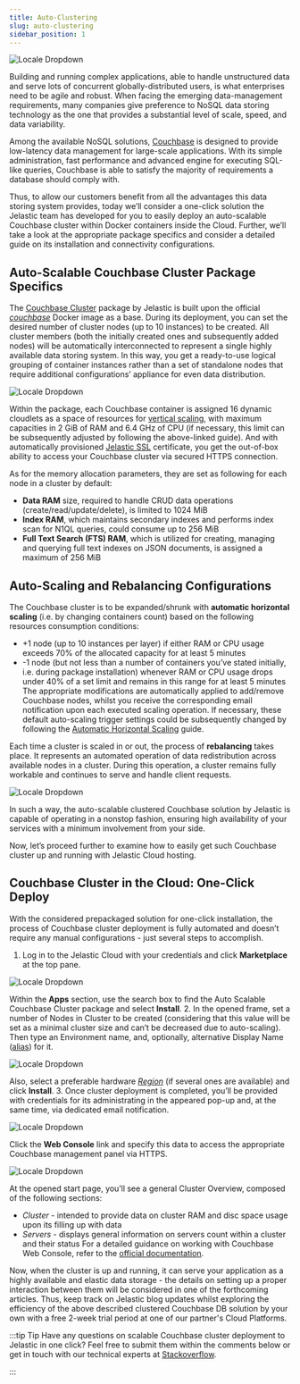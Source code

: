 ```yaml
---
title: Auto-Clustering
slug: auto-clustering
sidebar_position: 1
---
```


<!-- ## Auto-Scalable Couchbase Cluster in Containers: One-Click Deploy to the Cloud -->

<div style={{
    display: 'grid',
    gridTemplateColumns: '0.15fr 1fr',
    gridGap: '15px'
}}>
<div>

![Locale Dropdown](./img/Auto-Clustering/couchbase.png)

</div>

<div>

Building and running complex applications, able to handle unstructured data and serve lots of concurrent globally-distributed users, is what enterprises need to be agile and robust. When facing the emerging data-management requirements, many companies give preference to NoSQL data storing technology as the one that provides a substantial level of scale, speed, and data variability.

</div>

</div>

Among the available NoSQL solutions, [Couchbase](https://www.couchbase.com/?_gl=1%2A1ya143w%2A_gcl_au%2AMTkyNTQ2Mjk4Ny4xNjk0OTczMzMx) is designed to provide low-latency data management for large-scale applications. With its simple administration, fast performance and advanced engine for executing SQL-like queries, Couchbase is able to satisfy the majority of requirements a database should comply with.

Thus, to allow our customers benefit from all the advantages this data storing system provides, today we’ll consider a one-click solution the Jelastic team has developed for you to easily deploy an auto-scalable Couchbase cluster within Docker containers inside the Cloud. Further, we’ll take a look at the appropriate package specifics and consider a detailed guide on its installation and connectivity configurations.

## Auto-Scalable Couchbase Cluster Package Specifics

The [Couchbase Cluster](https://github.com/jelastic-jps/couchbase?utm_source=blog-couchbase&_gl=1*1ya143w*_gcl_au*MTkyNTQ2Mjk4Ny4xNjk0OTczMzMx) package by Jelastic is built upon the official _[couchbase](https://hub.docker.com/_/couchbase/?_gl=1*1ya143w*\_gcl_au\*MTkyNTQ2Mjk4Ny4xNjk0OTczMzMx)_ Docker image as a base. During its deployment, you can set the desired number of cluster nodes (up to 10 instances) to be created. All cluster members (both the initially created ones and subsequently added nodes) will be automatically interconnected to represent a single highly available data storing system. In this way, you get a ready-to-use logical grouping of container instances rather than a set of standalone nodes that require additional configurations’ appliance for even data distribution.

<div style={{
    display:'flex',
    justifyContent: 'center',
    margin: '0 0 1rem 0'
}}>

![Locale Dropdown](./img/Auto-Clustering/couchbase-server-cluster.png)

</div>

Within the package, each Couchbase container is assigned 16 dynamic cloudlets as a space of resources for [vertical scaling](/application-setting/scaling-and-clustering/automatic-vertical-scaling#automatic-vertical-scaling), with maximum capacities in 2 GiB of RAM and 6.4 GHz of CPU (if necessary, this limit can be subsequently adjusted by following the above-linked guide). And with automatically provisioned [Jelastic SSL](/application-setting/ssl/built-in-ssl#built-in-ssl-certificates) certificate, you get the out-of-box ability to access your Couchbase cluster via secured HTTPS connection.

As for the memory allocation parameters, they are set as following for each node in a cluster by default:

- **Data RAM** size, required to handle CRUD data operations (create/read/update/delete), is limited to 1024 MiB
- **Index RAM**, which maintains secondary indexes and performs index scan for N1QL queries, could consume up to 256 MiB
- **Full Text Search (FTS) RAM**, which is utilized for creating, managing and querying full text indexes on JSON documents, is assigned a maximum of 256 MiB

## Auto-Scaling and Rebalancing Configurations

The Couchbase cluster is to be expanded/shrunk with **automatic horizontal scaling** (i.e. by changing containers count) based on the following resources consumption conditions:

- +1 node (up to 10 instances per layer) if either RAM or CPU usage exceeds 70% of the allocated capacity for at least 5 minutes
- -1 node (but not less than a number of containers you’ve stated initially, i.e. during package installation) whenever RAM or CPU usage drops under 40% of a set limit and remains in this range for at least 5 minutes
  The appropriate modifications are automatically applied to add/remove Couchbase nodes, whilst you receive the corresponding email notification upon each executed scaling operation. If necessary, these default auto-scaling trigger settings could be subsequently changed by following the [Automatic Horizontal Scaling](/application-setting/scaling-and-clustering/automatic-horizontal-scaling#automatic-horizontal-scaling) guide.

Each time a cluster is scaled in or out, the process of **rebalancing** takes place. It represents an automated operation of data redistribution across available nodes in a cluster. During this operation, a cluster remains fully workable and continues to serve and handle client requests.

<div style={{
    display:'flex',
    justifyContent: 'center',
    margin: '0 0 1rem 0'
}}>

![Locale Dropdown](./img/Auto-Clustering/couchbase-rebalancing1-1024x301.png)

</div>

In such a way, the auto-scalable clustered Couchbase solution by Jelastic is capable of operating in a nonstop fashion, ensuring high availability of your services with a minimum involvement from your side.

Now, let’s proceed further to examine how to easily get such Couchbase cluster up and running with Jelastic Cloud hosting.

## Couchbase Cluster in the Cloud: One-Click Deploy

With the considered prepackaged solution for one-click installation, the process of Couchbase cluster deployment is fully automated and doesn’t require any manual configurations - just several steps to accomplish.

1. Log in to the Jelastic Cloud with your credentials and click **Marketplace** at the top pane.

<div style={{
    display:'flex',
    justifyContent: 'center',
    margin: '0 0 1rem 0'
}}>

![Locale Dropdown](./img/Auto-Clustering/install-couchbase.png)

</div>

Within the **Apps** section, use the search box to find the Auto Scalable Couchbase Cluster package and select **Install**. 2. In the opened frame, set a number of Nodes in Cluster to be created (considering that this value will be set as a minimal cluster size and can’t be decreased due to auto-scaling). Then type an Environment name, and, optionally, alternative Display Name ([alias](/environment-management/environment-aliases)) for it.

<div style={{
    display:'flex',
    justifyContent: 'center',
    margin: '0 0 1rem 0'
}}>

![Locale Dropdown](./img/Auto-Clustering/autoscalable-couchbase-cluster.png)

</div>

Also, select a preferable hardware _[Region](/environment-management/environment-regions/choosing-a-region#environment-regions)_ (if several ones are available) and click **Install**. 3. Once cluster deployment is completed, you’ll be provided with credentials for its administrating in the appeared pop-up and, at the same time, via dedicated email notification.

<div style={{
    display:'flex',
    justifyContent: 'center',
    margin: '0 0 1rem 0'
}}>

![Locale Dropdown](./img/Auto-Clustering/deploy-couchbase.png)

</div>

Click the **Web Console** link and specify this data to access the appropriate Couchbase management panel via HTTPS.

<div style={{
    display:'flex',
    justifyContent: 'center',
    margin: '0 0 1rem 0'
}}>

![Locale Dropdown](./img/Auto-Clustering/couchbase-management-panel.png)

</div>

At the opened start page, you’ll see a general Cluster Overview, composed of the following sections:

- _Cluster_ - intended to provide data on cluster RAM and disc space usage upon its filling up with data
- _Servers_ - displays general information on servers count within a cluster and their status
  For a detailed guidance on working with Couchbase Web Console, refer to the [official documentation](https://docs.couchbase.com/server/current/introduction/intro.html?_gl=1*1t80js0*_gcl_au*MTkyNTQ2Mjk4Ny4xNjk0OTczMzMx).

Now, when the cluster is up and running, it can serve your application as a highly available and elastic data storage - the details on setting up a proper interaction between them will be considered in one of the forthcoming articles. Thus, keep track on Jelastic blog updates whilst exploring the efficiency of the above described clustered Couchbase DB solution by your own with a free 2-week trial period at one of our partner's Cloud Platforms.

:::tip Tip
Have any questions on scalable Couchbase cluster deployment to Jelastic in one click? Feel free to submit them within the comments below or get in touch with our technical experts at [Stackoverflow](https://stackoverflow.com/questions/tagged/jelastic?_gl=1*1t80js0*_gcl_au*MTkyNTQ2Mjk4Ny4xNjk0OTczMzMx).

:::
